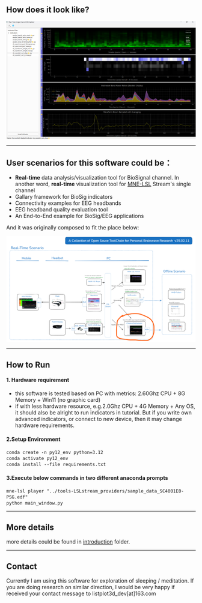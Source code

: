 ## How does it look like?
![app_screenshot](introduction/app_screenshot.png)

-------------------
## User scenarios for this software could be：
* **Real-time** data analysis/visualization tool for BioSignal channel. In another word, **real-time** visualization tool for [MNE-LSL](https://mne.tools/mne-lsl/stable/index.html) Stream's single channel
* Gallary framework for BioSig indicators
* Connectivity examples for EEG headbands
* EEG headband quality evaluation tool
* An End-to-End example for BioSig/EEG applications

And it was originally composed to fit the place below:

![app_positioning](introduction/app_positioning.png)

---------------
## How to Run
#### 1. Hardware requirement
  * this software is tested based on PC with metrics: 2.60Ghz CPU + 8G Memory + Win11 (no graphic card)
  * if with less hardware resource, e.g.2.0Ghz CPU + 4G Memory + Any OS, it should also be alright to run indicators in tutorial. But if you write own advanced indicators, or connect to new device, then it may change hardware requirements.

#### 2.Setup Environment
    conda create -n py12_env python=3.12
    conda activate py12_env
    conda install --file requirements.txt

#### 3.Execute below commands in two different anaconda prompts
    mne-lsl player "../tools-LSLstream_providers/sample_data_SC4001E0-PSG.edf"
    python main_window.py
   
----------------

## More details
more details could be found in [introduction](introduction) folder.

----------------
## Contact
Currently I am using this software for exploration of sleeping / meditation. 
If you are doing research on similar direction, I would be very 
happy if received your contact message to listplot3d_dev[at]163.com